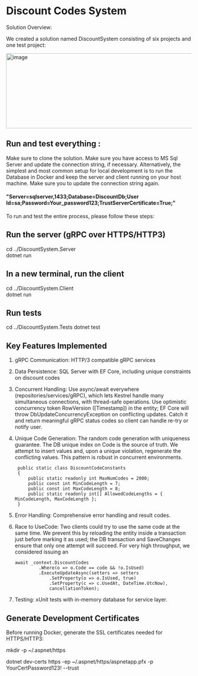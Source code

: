 # Discount Codes System

Solution Overview:

We created a solution named DiscountSystem consisting of six projects and one test project:



<img width="729" height="203" alt="image" src="https://github.com/user-attachments/assets/e5dac2cb-a548-4991-87ca-b93f10b8e068" />




## Run and test everything :

Make sure to clone the solution. Make sure you have access to MS Sql Server and update the connection string, if necessary. Alternatively, the simplest and most common setup for local development is to run the Database in Docker and keep  the server and client running on your host machine. Make sure you to update the connection string again.

#### "Server=sqlserver,1433;Database=DiscountDb;User Id=sa;Password=Your_password123;TrustServerCertificate=True;"


To run and test the entire process, please follow these steps:
## Run the server (gRPC over HTTPS/HTTP3)
cd ../DiscountSystem.Server<br>
dotnet run

## In a new terminal, run the client
cd ../DiscountSystem.Client<br>
dotnet run

## Run tests
cd ../DiscountSystem.Tests
dotnet test

## Key Features Implemented
1. gRPC Communication: HTTP/3 compatible gRPC services
2. Data Persistence: SQL Server with EF Core, including unique constraints on discount codes
3. Concurrent Handling: Use async/await everywhere (repositories/services/gRPC),  which lets Kestrel handle many simultaneous connections, with thread-safe operations. Use optimistic concurrency token RowVersion ([Timestamp]) in the entity; EF Core will throw DbUpdateConcurrencyException on conflicting updates. Catch it and return meaningful gRPC status codes so client can handle re-try or notify user.
4. Unique Code Generation: The random code generation with uniqueness guarantee. The DB unique index on Code is the source of truth. We attempt to insert values and, upon a unique violation, regenerate the conflicting values. This pattern is robust in concurrent environments.<br>

        public static class DiscountCodeConstants
        {
            public static readonly int MaxNumCodes = 2000;
            public const int MinCodeLength = 7;
            public const int MaxCodeLength = 8;
            public static readonly int[] AllowedCodeLengths = { MinCodeLength, MaxCodeLength };
        }

5. Error Handling: Comprehensive error handling and result codes.
6. Race to UseCode: Two clients could try to use the same code at the same time. We prevent this by reloading the entity inside a transaction just before marking it as used; the DB transaction and SaveChanges ensure that only one attempt will succeed. For very high throughput, we considered issuing an

       await _context.DiscountCodes
                .Where(o => o.Code == code && !o.IsUsed)
                .ExecuteUpdateAsync(setters => setters
                    .SetProperty(o => o.IsUsed, true)
                    .SetProperty(c => c.UsedAt, DateTime.UtcNow),
                    cancellationToken);
7. Testing: xUnit tests with in-memory database for service layer.

## Generate Development Certificates
Before running Docker, generate the SSL certificates needed for HTTPS/HTTP3:

mkdir -p ~/.aspnet/https

dotnet dev-certs https -ep ~/.aspnet/https/aspnetapp.pfx -p YourCertPassword123! --trust
